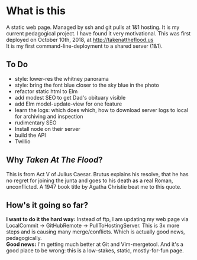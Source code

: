 # What is this
A static web page.
Managed by ssh and git pulls at 1&1 hosting.
It is my current pedagogical project. 
I have found it very motivational.
This was first deployed on October 10th, 2018, at http://takenattheflood.us<br/>
It is my first command-line-deployment to a shared server (1&1).

## To Do
* style: lower-res the whitney panorama
* style: bring the font blue closer to the sky blue in the photo
* refactor static html to Elm
* add modest SEO to get Dad's obituary visible
* add Elm model-update-view for one feature
* learn the logs: which does which, how to download server logs to local for archiving and inspection
* rudimentary SEO
* Install node on their server
* build the API
* Twillio

## Why *Taken At The Flood*?
This is from Act V of Julius Caesar.  Brutus explains his resolve, that 
he has no regret for joining the junta and goes to his death as a real Roman, 
unconflicted.
A 1947 book title by Agatha Christie beat me to this quote.

## How's it going so far?
__I want to do it the hard way:__
Instead of ftp, I am updating my web page via LocalCommit -> GitHubRemote -> PullToHostingServer.  This is 3x more steps and is causing many merge/conflicts. Which is actually good news, pedagogically.<br>
__Good news:__ I'm getting much better at Git and Vim-mergetool. And it's a good place to be wrong: this is a  low-stakes, static, mostly-for-fun page. 

